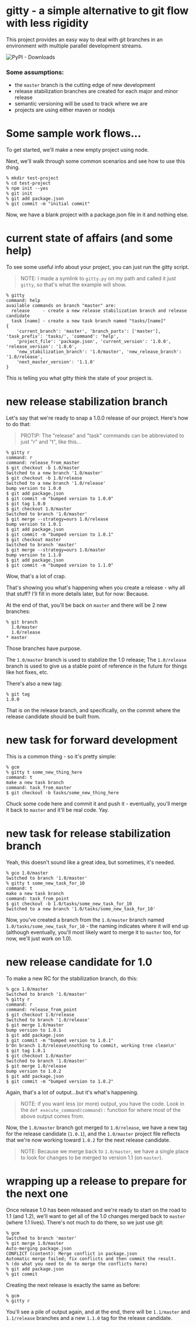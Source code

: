 # gitty - a simple alternative to git flow with less rigidity


This project provides an easy way to deal with git branches in an environment with multiple parallel development streams.

<img alt="PyPI - Downloads" src="https://img.shields.io/pypi/dm/gitty">

### Some assumptions:

- the `master` branch is the cutting edge of new development
- release stabilization branches are created for each major and minor release
- semantic versioning will be used to track where we are
- projects are using either maven or nodejs 

# Some sample work flows...

To get started, we'll make a new empty project using node. 

Next, we'll walk through some common scenarios and see how to use this thing.

```shell script
% mkdir test-project
% cd test-project
% npm init --yes
% git init
% git add package.json
% git commit -m "initial commit"
```

Now, we have a blank project with a package.json file in it and nothing else.

# current state of affairs (and some help)

To see some useful info about your project, you can just run the gitty script.

> NOTE: I made a symlink to `gitty.py` on my path and called it just `gitty`, so that's what the example will show.

```shell script
% gitty
command: help
available commands on branch "master" are:
  release     - create a new release stabilization branch and release candidate
  task [name] - create a new task branch named "tasks/[name]"
{
    'current_branch': 'master', 'branch_parts': ['master'], 'task_prefix': 'tasks/', 'command': 'help', 
    'project_file': 'package.json', 'current_version': '1.0.0', 'release_version': '1.0.0', 
    'new_stabilization_branch': '1.0/master', 'new_release_branch': '1.0/release',  
    'next_master_version': '1.1.0'
}
```

This is telling you what gitty think the state of your project is.

# new release stabilization branch

Let's say that we're ready to snap a 1.0.0 release of our project. Here's how to do that:

> PROTIP: The "release" and "task" commands can be abbreviated to just "r" and "t", like this...

```shell script
% gitty r
command: r
command: release_from_master
$ git checkout -b 1.0/master
Switched to a new branch '1.0/master'
$ git checkout -b 1.0/release
Switched to a new branch '1.0/release'
bump version to 1.0.0
$ git add package.json
$ git commit -m "bumped version to 1.0.0"
$ git tag 1.0.0
$ git checkout 1.0/master
Switched to branch '1.0/master'
$ git merge --strategy=ours 1.0/release
bump version to 1.0.1
$ git add package.json
$ git commit -m "bumped version to 1.0.1"
$ git checkout master
Switched to branch 'master'
$ git merge --strategy=ours 1.0/master
bump version to 1.1.0
$ git add package.json
$ git commit -m "bumped version to 1.1.0"
```

Wow, that's a lot of crap.

That's showing you what's happening when you create a release - why all that stuff? I'll fill in more details later, but for now: Because.

At the end of that, you'll be back on `master` and there will be 2 new branches:

```
% git branch
  1.0/master
  1.0/release
* master
```

Those branches have purpose.

The `1.0/master` branch is used to stabilize the 1.0 release; The `1.0/release` branch is used to give us a stable point of reference in the future for things like hot fixes, etc.

There's also a new tag:

```
% git tag
1.0.0
```

That is on the release branch, and specifically, on the commit where the release candidate should be built from.

# new task for forward development

This is a common thing - so it's pretty simple:

```
% gcm
% gitty t some_new_thing_here
command: t
make a new task branch
command: task_from_master
$ git checkout -b tasks/some_new_thing_here
```

Chuck some code here and commit it and push it - eventually, you'll merge it back to `master` and it'll be real code. Yay.

# new task for release stabilization branch

Yeah, this doesn't sound like a great idea, but sometimes, it's needed.

```
% gco 1.0/master
Switched to branch '1.0/master'
% gitty t some_new_task_for_10
command: t
make a new task branch
command: task_from_point
$ git checkout -b 1.0/tasks/some_new_task_for_10
Switched to a new branch '1.0/tasks/some_new_task_for_10'
```

Now, you've created a branch from the `1.0/master` branch named `1.0/tasks/some_new_task_for_10` - the naming indicates where it will end up (although eventually, you'll most likely want to merge it to `master` too, for now, we'll just work on 1.0).

# new release candidate for 1.0

To make a new RC for the stabilization branch, do this:

```
% gco 1.0/master
Switched to branch '1.0/master'
% gitty r
command: r
command: release_from_point
$ git checkout 1.0/release
Switched to branch '1.0/release'
$ git merge 1.0/master
bump version to 1.0.1
$ git add package.json
$ git commit -m "bumped version to 1.0.1"
b'On branch 1.0/release\nnothing to commit, working tree clean\n'
$ git tag 1.0.1
$ git checkout 1.0/master
Switched to branch '1.0/master'
$ git merge 1.0/release
bump version to 1.0.2
$ git add package.json
$ git commit -m "bumped version to 1.0.2"
```

Again, that's a lot of output...but it's what's happening.

> NOTE: if you want less (or more) output, you have the code. Look in the `def execute_command(command):` function 
> for where most of the above output comes from.

Now, the `1.0/master` branch got merged to `1.0/release`, we have a new tag for the release candidate (`1.0.1`), and the `1.0/master` project file reflects that we're now working toward `1.0.2` for the next release candidate.

> NOTE: Because we merge back to `1.0/master`, we have a single place to look for changes to be merged to version 1.1 (on `master`).

# wrapping up a release to prepare for the next one

Once release 1.0 has been released and we're ready to start on the road to 1.1 (and 1.2), we'll want to get all of the 1.0 changes merged back to `master` (where 1.1 lives). There's not much to do there, so we just use git:

```
% gcm
Switched to branch 'master'
% git merge 1.0/master
Auto-merging package.json
CONFLICT (content): Merge conflict in package.json
Automatic merge failed; fix conflicts and then commit the result.
% (do what you need to do to merge the conflicts here)
% git add package.json
% git commit
```

Creating the next release is exactly the same as before:

```
% gcm
% gitty r
```

You'll see a pile of output again, and at the end, there will be `1.1/master` and `1.1/release` branches and a new `1.1.0` tag for the release candidate.

